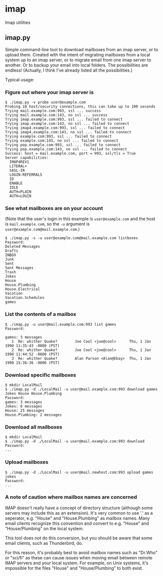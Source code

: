 # imap
Imap utilities

## imap.py

Simple command-line tool to download mailboxes from an imap server, or to upload
them. Created with the intent of migrating mailboxes from a local system
up to an imap server, or to migrate email from one imap server to another. Or
to backup your email into local folders. The possibilities are endless! (Actually,
I think I've already listed all the possibilities.)

Typical usage:

### Figure out where your imap server is

    $ ./imap.py -v probe user@example.com
    Probing 10 host/security connections, this can take up to 100 seconds
    Trying mail.example.com:993, ssl ... success
    Trying mail.example.com:143, no ssl ... success
    Trying imap.example.com:993, ssl ... failed to connect
    Trying imap.example.com:143, no ssl ... failed to connect
    Trying imap4.example.com:993, ssl ... failed to connect
    Trying imap4.example.com:143, no ssl ... failed to connect
    Trying example.com:993, ssl ... failed to connect
    Trying example.com:143, no ssl ... failed to connect
    Trying pop.example.com:993, ssl ... failed to connect
    Trying pop.example.com:143, no ssl ... failed to connect
    Success: host = mail.example.com, port = 993, ssl/tls = True
    Server capabilities:
      IMAP4REV1
      LITERAL+
      SASL-IR
      LOGIN-REFERRALS
      ID
      ENABLE
      IDLE
      AUTH=PLAIN
      AUTH=LOGIN


### See what mailboxes are on your account

(Note that the user's login in this example is `user@example.com` and the host is
`mail.example.com`, so the `-u` argument is `user@example.com@mail.example.com`.)

    $ ./imap.py -s -u user@example.com@mail.example.com listboxes
    Password:
    Deleted Messages
    Drafts
    INBOX
    Junk
    Sent
    Sent Messages
    Trash
    Jokes
    House
    House.Plumbing
    House.Electrical
    Vacation
    Vacation.Schedules
    games

### List the contents of a mailbox

    $ ./imap.py -u user@mail.example.com:993 list games
    Password:

    games: 3 messages
	   1  Re: whither Quake?        Joe Cool <joe@cool>      Thu, 1 Jan 1998 11:35:43 -0800 (PST)
	   2  Re: whither Quake?        Joe Cool <joe@cool>      Thu, 1 Jan 1998 11:44:52 -0800 (PST)
	   3  Re: whither Quake?        Alan Parson <Alan@Ebay>  Thu, 1 Jan 1998 15:36:36 -0800 (PST)

### Download specific mailboxes

    $ mkdir LocalMail
    $ ./imap.py -d ./LocalMail -u user@mail.example.com:993 download games Jokes House House.Plumbing
    Password: 
    games: 3 messages
    Jokes: 6 messages
    House: 25 messages
    House.Plumbing: 2 messages

### Download all mailboxes

    $ mkdir LocalMail
    $ ./imap.py -d ./LocalMail -u user@mail.example.com:993 download
    Password: 
    ...

### Upload mailboxes

    $ ./imap.py -d ./LocalMail -u user@mail.newhost.com:993 upload games jokes
    Password: 
    ...

### A note of caution where mailbox names are concerned

IMAP doesn't really have a concept of directory structure (although some servers may
include this as an extension). It's very common to use '.' as a seperator, e.g. "House" and
"House.Plumbing" as mailbox names. Many email clients recognize this convention and
convert to e.g. "House" and "House/Plumbing" on the local system.

This tool does not do this conversion, but you should be aware that some email clients, such
as Thunderbird, do.

For this reason, it's probably best to avoid mailbox names such as "Dr.Who" or "sci/fi" as
these can cause issues when moving email between remote IMAP servers and your local system.
For example, on Unix systems, it's impossible for the files "House" and "House/Plumbing" to
both exist.
